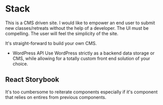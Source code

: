 # Stack

This is a CMS driven site. I would like to empower an end user to submit new classes/retreats without the help of a developer.
The UI must be compelling.
The user will feel the simplicity of the site.

It's straight-forward to build your own CMS.

- WordPress API
  Use WordPress strictly as a backend data storage or CMS, while allowing for a totally custom front end solution of your choice.

## React Storybook

It's too cumbersome to reiterate components especially if it's component that relies on entires from previous components.
